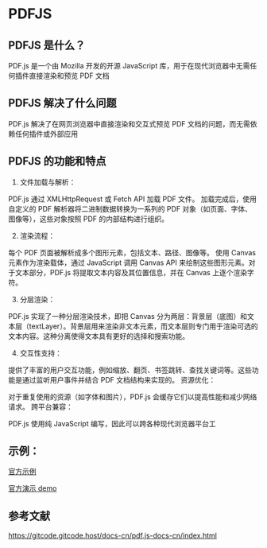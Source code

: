 # PDFJS

## PDFJS 是什么？

PDF.js 是一个由 Mozilla 开发的开源 JavaScript 库，用于在现代浏览器中无需任何插件直接渲染和预览 PDF 文档

## PDFJS 解决了什么问题

PDF.js 解决了在网页浏览器中直接渲染和交互式预览 PDF 文档的问题，而无需依赖任何插件或外部应用

## PDFJS 的功能和特点

1. 文件加载与解析：

PDF.js 通过 XMLHttpRequest 或 Fetch API 加载 PDF 文件。
加载完成后，使用自定义的 PDF 解析器将二进制数据转换为一系列的 PDF 对象（如页面、字体、图像等），这些对象按照 PDF 的内部结构进行组织。

2. 渲染流程：

每个 PDF 页面被解析成多个图形元素，包括文本、路径、图像等。
使用 Canvas 元素作为渲染载体，通过 JavaScript 调用 Canvas API 来绘制这些图形元素。对于文本部分，PDF.js 将提取文本内容及其位置信息，并在 Canvas 上逐个渲染字符。

3. 分层渲染：

PDF.js 实现了一种分层渲染技术，即把 Canvas 分为两层：背景层（底图）和文本层（textLayer）。背景层用来渲染非文本元素，而文本层则专门用于渲染可选的文本内容。这种分离使得文本具有更好的选择和搜索功能。

4. 交互性支持：

提供了丰富的用户交互功能，例如缩放、翻页、书签跳转、查找关键词等。这些功能是通过监听用户事件并结合 PDF 文档结构来实现的。
资源优化：

对于重复使用的资源（如字体和图片），PDF.js 会缓存它们以提高性能和减少网络请求。
跨平台兼容：

PDF.js 使用纯 JavaScript 编写，因此可以跨各种现代浏览器平台工

## 示例：

[官方示例](https://mozilla.github.io/pdf.js/examples/)

[官方演示 demo](https://mozilla.github.io/pdf.js/web/viewer.html)

## 参考文献

https://gitcode.gitcode.host/docs-cn/pdf.js-docs-cn/index.html
